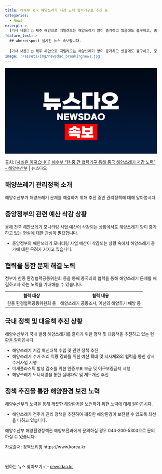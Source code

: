 ```yaml
---
title: 해수부 중국 해양쓰레기 저감 노력 협력기구로 추진 중
categories:
  - News
excerpt: >
  [기사 내용] □ 제주 해안으로 떠밀려오는 해양쓰레기 양이 증가하고 있음에도 불구하고, 중앙정부는 올해 전국…
feature_text: >
  ## whereispost 실시간 뉴스 속보입니다.

  [기사 내용] □ 제주 해안으로 떠밀려오는 해양쓰레기 양이 증가하고 있음에도 불구하고, 중앙정부는 올해 전국…
image: '/assets/img/newsdao_breakingnews.jpg'
---
```


![뉴스다오 속보](/assets/img/newsdao_breakingnews.jpg)

<p>출처: <a href="https://newsdao.kr/3478" rel="dofollow">[사실은 이렇습니다] 해수부 “한·중 간 협력기구 통해 중국 해양쓰레기 저감 노력” - 해양수산부</a> | 뉴스다오</p>

<h2 data-ke-size="size26">해양쓰레기 관리정책 소개</h2>
<p data-ke-size="size16">해양수산부가 해양쓰레기 문제를 해결하기 위해 추진 중인 관리정책에 대해 알아봅시다.</p>

<h2 data-ke-size="size24">중앙정부의 관련 예산 삭감 상황</h2>
<p data-ke-size="size16">올해 전국 해안쓰레기 모니터링 사업 예산이 삭감되는 상황에서도 해양쓰레기 양이 증가하고 있는 현실에 대한 관심이 필요합니다.</p>
<ul>
  <li>중앙정부의 해안쓰레기 모니터링 사업 예산이 삭감되는 상황 속에서 해양쓰레기 증가에 대한 우려가 커지고 있습니다.</li>
</ul>

<h2 data-ke-size="size24">협력을 통한 문제 해결 노력</h2>
<p data-ke-size="size16">정부가 한중 환경협력공동위원회 등을 통해 중국과의 협력을 통해 해양쓰레기 문제를 해결하고자 하는 노력을 기대해볼 수 있습니다.</p>
<table>
  <tr>
    <td style="text-align: center; height: 17px;"><b>협력 대상</b></td>
    <td style="text-align: center; height: 17px;"><b>협력 내용</b></td>
  </tr>
  <tr>
    <td style="text-align: center; height: 17px;">한중 환경협력공동위원회 등</td>
    <td style="text-align: center; height: 17px;">해양쓰레기 공동조사, 어선의 해양투기 예방 등</td>
  </tr>
</table>

<h2 data-ke-size="size24">국내 정책 및 대응책 추진 상황</h2>
<p data-ke-size="size16">해양수산부가 국내 발생 해양쓰레기를 줄이기 위한 정책 및 대응책을 추진하고 있는 현황을 알아봅시다.</p>
<ul>
  <li>해양쓰레기 저감 혁신대책 수립 및 관련 정책 추진</li>
  <li>해양쓰레기 수거·처리 역량 강화를 위한 예산 확대 및 지자체와의 협력을 통한 상시 수거사업 시행</li>
  <li>미세플라스틱 발생 감소를 위한 인증부표 보급 및 어구보증금제 시행</li>
  <li>해양쓰레기 모니터링을 통한 실태파악 및 제도개선 추진</li>
</ul>

<h2 data-ke-size="size24">정책 추진을 통한 해양환경 보전 노력</h2>
<p data-ke-size="size16">해양수산부의 노력을 통해 깨끗한 해양환경을 보전하기 위한 노력에 대해 알아봅시다.</p>
<ul>
  <li>해양쓰레기 전주기 관리 정책을 추진하여 깨끗한 해양환경이 보전될 수 있도록 최선을 다하고 있습니다.</li>
</ul>
<p data-ke-size="size16">해양수산부 해양환경정책관 해양보전과에게 문의하실 경우 044-200-5303으로 문의하실 수 있습니다.</p>
<p data-ke-size="size16">자료출처: 정책브리핑 https://www.korea.kr</p>

<p data-ke-size="size16">&nbsp;</p> 

원하는 뉴스 찾아보기 👉 <a href="https://newsdao.kr" rel="dofollow">newsdao.kr</a>


